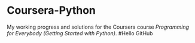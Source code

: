 # Coursera-Python
My working progress and solutions for the Coursera course *Programming for Everybody (Getting Started with Python)*.
#Hello GitHub
